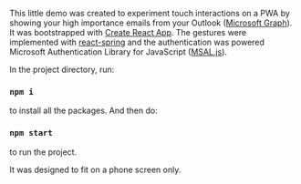 This little demo was created to experiment touch interactions on a PWA by showing your high importance emails from your Outlook ([Microsoft Graph](https://developer.microsoft.com/en-us/graph)). It was bootstrapped with [Create React App](https://github.com/facebook/create-react-app). The gestures were implemented with [react-spring](https://github.com/react-spring/react-spring) and the authentication was powered Microsoft Authentication Library for JavaScript ([MSAL.js](https://github.com/AzureAD/microsoft-authentication-library-for-js)).

In the project directory, run:

### `npm i`

to install all the packages. And then do:

### `npm start`

to run the project. 

It was designed to fit on a phone screen only.
